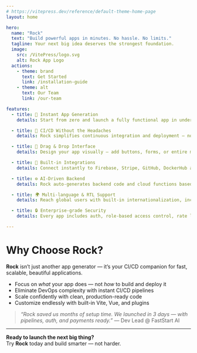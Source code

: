 ```yaml
---
# https://vitepress.dev/reference/default-theme-home-page
layout: home

hero:
  name: "Rock"
  text: "Build powerful apps in minutes. No hassle. No limits."
  tagline: Your next big idea deserves the strongest foundation.
  image:
    src: /VitePress/logo.svg
    alt: Rock App Logo
  actions:
    - theme: brand
      text: Get Started
      link: /installation-guide
    - theme: alt
      text: Our Team
      link: /our-team

features:
  - title: 🚀 Instant App Generation
    details: Start from zero and launch a fully functional app in under 5 minutes. No boilerplate. Just magic.

  - title: 🔁 CI/CD Without the Headaches
    details: Rock simplifies continuous integration and deployment — no YAML files or DevOps experience required.

  - title: 🎨 Drag & Drop Interface
    details: Design your app visually — add buttons, forms, or entire modules with a simple drag. No coding skills needed.

  - title: 🔌 Built-in Integrations
    details: Connect instantly to Firebase, Stripe, GitHub, DockerHub and more — all without leaving the platform.

  - title: ⚙️ AI-Driven Backend
    details: Rock auto-generates backend code and cloud functions based on your app’s structure. You focus on features — Rock handles the plumbing.

  - title: 🌍 Multi-language & RTL Support
    details: Reach global users with built-in internationalization, including RTL layout for Hebrew, Arabic and more.

  - title: 🔒 Enterprise-grade Security
    details: Every app includes auth, role-based access control, rate limiting, and secure CI/CD pipelines.

---
```


# Why Choose Rock?

**Rock** isn’t just another app generator — it’s your CI/CD companion for fast, scalable, beautiful applications.

- Focus on *what* your app does — not *how* to build and deploy it
- Eliminate DevOps complexity with instant CI/CD pipelines  
- Scale confidently with clean, production-ready code  
- Customize endlessly with built-in Vite, Vue, and plugins

> *“Rock saved us months of setup time. We launched in 3 days — with pipelines, auth, and payments ready.”* — Dev Lead @ FastStart AI

---

**Ready to launch the next big thing?**  
Try **Rock** today and build smarter — not harder.

